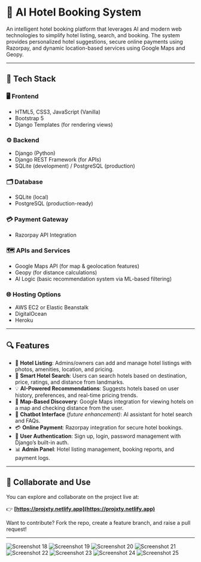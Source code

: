 # 🏨 AI Hotel Booking System

An intelligent hotel booking platform that leverages AI and modern web technologies to simplify hotel listing, search, and booking. The system provides personalized hotel suggestions, secure online payments using Razorpay, and dynamic location-based services using Google Maps and Geopy.

---

## 🔧 Tech Stack

### 🖥 Frontend
- HTML5, CSS3, JavaScript (Vanilla)
- Bootstrap 5
- Django Templates (for rendering views)

### ⚙️ Backend
- Django (Python)
- Django REST Framework (for APIs)
- SQLite (development) / PostgreSQL (production)

### 🗂 Database
- SQLite (local)
- PostgreSQL (production-ready)

### 💳 Payment Gateway
- Razorpay API Integration

### 🗺 APIs and Services
- Google Maps API (for map & geolocation features)
- Geopy (for distance calculations)
- AI Logic (basic recommendation system via ML-based filtering)

### 🌐 Hosting Options
- AWS EC2 or Elastic Beanstalk
- DigitalOcean
- Heroku

---

## 🔍 Features

- 🏨 **Hotel Listing**: Admins/owners can add and manage hotel listings with photos, amenities, location, and pricing.
- 🔎 **Smart Hotel Search**: Users can search hotels based on destination, price, ratings, and distance from landmarks.
- 💡 **AI-Powered Recommendations**: Suggests hotels based on user history, preferences, and real-time pricing trends.
- 📍 **Map-Based Discovery**: Google Maps integration for viewing hotels on a map and checking distance from the user.
- 💬 **Chatbot Interface** *(future enhancement)*: AI assistant for hotel search and FAQs.
- 💳 **Online Payment**: Razorpay integration for secure hotel bookings.
- 👤 **User Authentication**: Sign up, login, password management with Django’s built-in auth.
- 📊 **Admin Panel**: Hotel listing management, booking reports, and payment logs.

---

## 🤝 Collaborate and Use

You can explore and collaborate on the project live at:

👉 **[https://projxty.netlify.app](https://projxty.netlify.app)**

Want to contribute? Fork the repo, create a feature branch, and raise a pull request!

---
![Screenshot 18](images/Screenshot%20(18).png)
![Screenshot 19](images/Screenshot%20(19).png)
![Screenshot 20](images/Screenshot%20(20).png)
![Screenshot 21](images/Screenshot%20(21).png)
![Screenshot 22](images/Screenshot%20(22).png)
![Screenshot 23](images/Screenshot%20(23).png)
![Screenshot 24](images/Screenshot%20(24).png)
![Screenshot 25](images/Screenshot%20(25).png)


